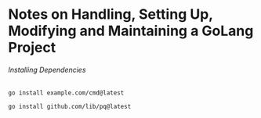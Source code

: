# Notes on Handling, Setting Up, Modifying and Maintaining a GoLang Project

###### Installing Dependencies

`go install example.com/cmd@latest`

`go install github.com/lib/pq@latest`
